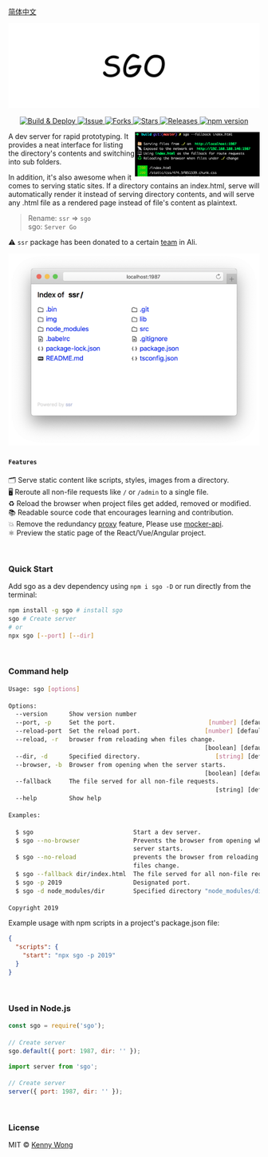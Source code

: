 [简体中文](README-zh.md)

<p align="center">
  <a href="https://github.com/jaywcjlove/sgo">
    <img alt="sgo logo" src="./img/logo.svg?sanitize=true">
  </a>
</p>

<p align="center">
  <a href="https://github.com/jaywcjlove/sgo/actions">
    <img alt="Build & Deploy" src="https://github.com/jaywcjlove/sgo/workflows/Build%20&%20Deploy/badge.svg">
  </a>
  <a href="https://github.com/jaywcjlove/sgo/issues">
    <img alt="Issue" src="https://img.shields.io/github/issues/jaywcjlove/sgo.svg">
  </a>
  <a href="https://github.com/jaywcjlove/sgo/network">
    <img alt="Forks" src="https://img.shields.io/github/forks/jaywcjlove/sgo.svg">
  </a>
  <a href="https://github.com/jaywcjlove/sgo/stargazers">
    <img alt="Stars" src="https://img.shields.io/github/stars/jaywcjlove/sgo.svg">
  </a>
  <a href="https://github.com/jaywcjlove/sgo/releases">
    <img alt="Releases" src="https://img.shields.io/github/release/jaywcjlove/sgo.svg">
  </a>
  <a href="https://www.npmjs.com/package/sgo">
    <img alt="npm version" src="https://img.shields.io/npm/v/sgo.svg">
  </a>
</p>

<img align="right" width="250" src="./img/sgo.png">

A dev server for rapid prototyping. It provides a neat interface for listing the directory's contents and switching into sub folders.

In addition, it's also awesome when it comes to serving static sites. If a directory contains an index.html, serve will automatically render it instead of serving directory contents, and will serve any .html file as a rendered page instead of file's content as plaintext.

> Rename: `ssr` => `sgo`  
> sgo: `Server Go`  

⚠️ `ssr` package has been donated to a certain [team](https://github.com/ykfe) in Ali.

<img src="./img/sgo-safari.png">

#### `Features`

🗂 Serve static content like scripts, styles, images from a directory.  
🖥 Reroute all non-file requests like `/` or `/admin` to a single file.  
♻️ Reload the browser when project files get added, removed or modified.  
📚 Readable source code that encourages learning and contribution.  
💥 Remove the redundancy [proxy](https://github.com/jaywcjlove/mocker-api) feature, Please use [mocker-api](https://github.com/jaywcjlove/mocker-api).  
⚛️ Preview the static page of the React/Vue/Angular project.  

<br />

### Quick Start

Add sgo as a dev dependency using `npm i sgo -D` or run directly from the terminal:

```bash
npm install -g sgo # install sgo
sgo # Create server
# or
npx sgo [--port] [--dir]
```

<br />

### Command help

```bash
Usage: sgo [options]

Options:
  --version      Show version number                                   [boolean]
  --port, -p     Set the port.                          [number] [default: 1987]
  --reload-port  Set the reload port.                  [number] [default: 19872]
  --reload, -r   browser from reloading when files change.
                                                       [boolean] [default: true]
  --dir, -d      Specified directory.                     [string] [default: ""]
  --browser, -b  Browser from opening when the server starts.
                                                       [boolean] [default: true]
  --fallback     The file served for all non-file requests.
                                                          [string] [default: ""]
  --help         Show help                                             [boolean]

Examples:

  $ sgo                            Start a dev server.
  $ sgo --no-browser               Prevents the browser from opening when the
                                   server starts.
  $ sgo --no-reload                prevents the browser from reloading when
                                   files change.
  $ sgo --fallback dir/index.html  The file served for all non-file requests..
  $ sgo -p 2019                    Designated port.
  $ sgo -d node_modules/dir        Specified directory "node_modules/dir".

Copyright 2019
```

Example usage with npm scripts in a project's package.json file:

```json
{
  "scripts": {
    "start": "npx sgo -p 2019"
  }
}
```

<br />

### Used in Node.js

```js
const sgo = require('sgo');

// Create server
sgo.default({ port: 1987, dir: '' });
```

```js
import server from 'sgo';

// Create server
server({ port: 1987, dir: '' });
```

<br />

### License

MIT © [Kenny Wong](https://wangchujiang.com/)
